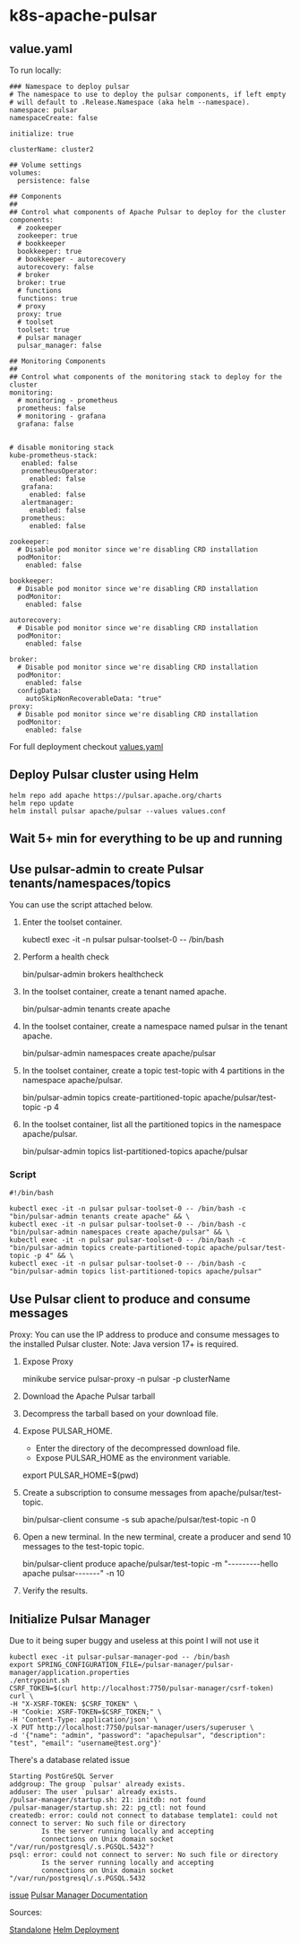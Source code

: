 # k8s-apache-pulsar

## value.yaml

To run locally:

	### Namespace to deploy pulsar
	# The namespace to use to deploy the pulsar components, if left empty
	# will default to .Release.Namespace (aka helm --namespace).
	namespace: pulsar
	namespaceCreate: false
	
	initialize: true
	
	clusterName: cluster2
	
	## Volume settings
	volumes:
	  persistence: false
	
	## Components
	##
	## Control what components of Apache Pulsar to deploy for the cluster
	components:
	  # zookeeper
	  zookeeper: true
	  # bookkeeper
	  bookkeeper: true
	  # bookkeeper - autorecovery
	  autorecovery: false
	  # broker
	  broker: true
	  # functions
	  functions: true
	  # proxy
	  proxy: true
	  # toolset
	  toolset: true
	  # pulsar manager
	  pulsar_manager: false
	
	## Monitoring Components
	##
	## Control what components of the monitoring stack to deploy for the cluster
	monitoring:
	  # monitoring - prometheus
	  prometheus: false
	  # monitoring - grafana
	  grafana: false
	
	
	# disable monitoring stack
	kube-prometheus-stack:
	   enabled: false
	   prometheusOperator:
	     enabled: false
	   grafana:
	     enabled: false
	   alertmanager:
	     enabled: false
	   prometheus:
	     enabled: false
	
	zookeeper:
	  # Disable pod monitor since we're disabling CRD installation
	  podMonitor:
	    enabled: false
	
	bookkeeper:
	  # Disable pod monitor since we're disabling CRD installation
	  podMonitor:
	    enabled: false
	
	autorecovery:
	  # Disable pod monitor since we're disabling CRD installation
	  podMonitor:
	    enabled: false
	
	broker:
	  # Disable pod monitor since we're disabling CRD installation
	  podMonitor:
	    enabled: false
	  configData:
	    autoSkipNonRecoverableData: "true"
	proxy:
	  # Disable pod monitor since we're disabling CRD installation
	  podMonitor: 
	    enabled: false

For full deployment checkout [values.yaml](https://github.com/apache/pulsar-helm-chart/blob/master/charts/pulsar/values.yaml)

## Deploy Pulsar cluster using Helm

	helm repo add apache https://pulsar.apache.org/charts
	helm repo update
	helm install pulsar apache/pulsar --values values.conf

## Wait 5+ min for everything to be up and running

## Use pulsar-admin to create Pulsar tenants/namespaces/topics

You can use the script attached below.

1. Enter the toolset container.

	kubectl exec -it -n pulsar pulsar-toolset-0 -- /bin/bash

2. Perform a health check

	bin/pulsar-admin brokers healthcheck

3. In the toolset container, create a tenant named apache.

	bin/pulsar-admin tenants create apache

4. In the toolset container, create a namespace named pulsar in the tenant apache.

	bin/pulsar-admin namespaces create apache/pulsar

5. In the toolset container, create a topic test-topic with 4 partitions in the namespace apache/pulsar.

	bin/pulsar-admin topics create-partitioned-topic apache/pulsar/test-topic -p 4

6. In the toolset container, list all the partitioned topics in the namespace apache/pulsar.

	bin/pulsar-admin topics list-partitioned-topics apache/pulsar

### Script

	#!/bin/bash
	
	kubectl exec -it -n pulsar pulsar-toolset-0 -- /bin/bash -c "bin/pulsar-admin tenants create apache" && \
	kubectl exec -it -n pulsar pulsar-toolset-0 -- /bin/bash -c "bin/pulsar-admin namespaces create apache/pulsar" && \
	kubectl exec -it -n pulsar pulsar-toolset-0 -- /bin/bash -c "bin/pulsar-admin topics create-partitioned-topic apache/pulsar/test-topic -p 4" && \
	kubectl exec -it -n pulsar pulsar-toolset-0 -- /bin/bash -c "bin/pulsar-admin topics list-partitioned-topics apache/pulsar"

## Use Pulsar client to produce and consume messages

Proxy: You can use the IP address to produce and consume messages to the installed Pulsar cluster.
Note: Java version 17+ is required.

1. Expose Proxy 

	minikube service pulsar-proxy -n pulsar -p clusterName

2. Download the Apache Pulsar tarball
3. Decompress the tarball based on your download file.
4. Expose PULSAR_HOME.
	* Enter the directory of the decompressed download file.
	* Expose PULSAR_HOME as the environment variable.

	export PULSAR_HOME=$(pwd)

5. Create a subscription to consume messages from apache/pulsar/test-topic.

	bin/pulsar-client consume -s sub apache/pulsar/test-topic  -n 0

6. Open a new terminal. In the new terminal, create a producer and send 10 messages to the test-topic topic.

	bin/pulsar-client produce apache/pulsar/test-topic  -m "---------hello apache pulsar-------" -n 10

7. Verify the results.

## Initialize Pulsar Manager

Due to it being super buggy and useless at this point I will not use it

	kubectl exec -it pulsar-pulsar-manager-pod -- /bin/bash
	export SPRING_CONFIGURATION_FILE=/pulsar-manager/pulsar-manager/application.properties
	./entrypoint.sh
	CSRF_TOKEN=$(curl http://localhost:7750/pulsar-manager/csrf-token)
	curl \
    -H "X-XSRF-TOKEN: $CSRF_TOKEN" \
    -H "Cookie: XSRF-TOKEN=$CSRF_TOKEN;" \
    -H 'Content-Type: application/json' \
    -X PUT http://localhost:7750/pulsar-manager/users/superuser \
    -d '{"name": "admin", "password": "apachepulsar", "description": "test", "email": "username@test.org"}'

There's a database related issue

	Starting PostGreSQL Server
	addgroup: The group `pulsar' already exists.
	adduser: The user `pulsar' already exists.
	/pulsar-manager/startup.sh: 21: initdb: not found
	/pulsar-manager/startup.sh: 22: pg_ctl: not found
	createdb: error: could not connect to database template1: could not connect to server: No such file or directory
	        Is the server running locally and accepting
	        connections on Unix domain socket "/var/run/postgresql/.s.PGSQL.5432"?
	psql: error: could not connect to server: No such file or directory
	        Is the server running locally and accepting
	        connections on Unix domain socket "/var/run/postgresql/.s.PGSQL.5432

[issue](https://github.com/apache/pulsar-manager/issues/465)
[Pulsar Manager Documentation](https://github.com/apache/pulsar-manager)

Sources:

[Standalone](https://pulsar.apache.org/docs/3.0.x/getting-started-helm/)
[Helm Deployment](https://pulsar.apache.org/docs/3.0.x/helm-deploy/)
